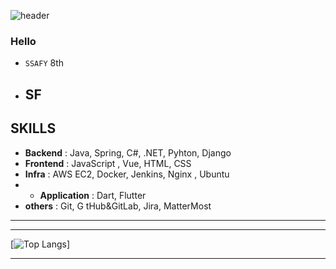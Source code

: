 ![header](https://capsule-render.vercel.app/api?type=rounded&color=gradient&height=100&section=header&text=JiEun&fontSize=70&animation=scaleIn)

### Hello

- `SSAFY` 8th
- SF
  ---

## SKILLS   

- **Backend** : Java, Spring, C#, .NET, Pyhton, Django
- **Frontend** : JavaScript , Vue, HTML, CSS
- **Infra** : AWS EC2, Docker, Jenkins, Nginx , Ubuntu
- - **Application** : Dart, Flutter
- **others** : Git, G tHub&GitLab, Jira, MatterMost

---

***

[![Top Langs](https://github-readme-stats.vercel.app/api/top-langs/?username=jieunlee0106&layout=compact)]


***



  

